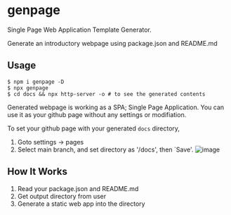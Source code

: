 # genpage
Single Page Web Application Template Generator.

Generate an introductory webpage using package.json and README.md

## Usage
```
$ npm i genpage -D
$ npx genpage
$ cd docs && npx http-server -o # to see the generated contents
```

Generated webpage is working as a SPA; Single Page Application. 
You can use it as your github page without any settings or modifiation.

To set your github page with your generated `docs` directory,

1. Goto settings -> pages
2. Select main branch, and set directory as '/docs', then `Save'.
![image](https://user-images.githubusercontent.com/1437734/130330192-81adb6f3-4082-471c-ab69-80c8145592f2.png)


## How It Works
1. Read your package.json and README.md
2. Get output directory from user
3. Generate a static web app into the directory

